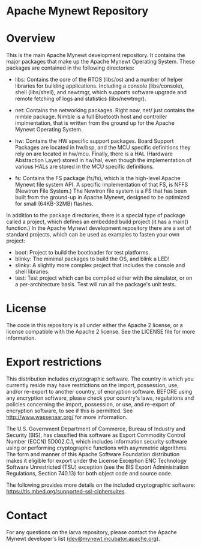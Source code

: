 # Apache Mynewt Repository 

# Overview

This is the main Apache Mynewt development repository.  It contains the major
packages that make up the Apache Mynewt Operating System.  These packages are
contained in the following directories: 

- libs: Contains the core of the RTOS (libs/os) and a number of helper 
libraries for building applications.  Including a console (libs/console), 
shell (libs/shell), and newtmgr, which supports software upgrade and 
remote fetching of logs and statistics (libs/newtmgr).  

- net: Contains the networking packages.  Right now, net/ just contains
the nimble package.  Nimble is a full Bluetooth host and controller 
implmentation, that is written from the ground up for the Apache Mynewt
Operating System.   

- hw: Contains the HW specific support packages.  Board Support Packages 
are located in hw/bsp, and the MCU specific definitions they rely on 
are located in hw/mcu.  Finally, there is a HAL (Hardware Abstraction 
Layer) stored in hw/hal, even though the implementation of various 
HALs are stored in the MCU specific definitions.  

- fs: Contains the FS package (fs/fs), which is the high-level Apache Mynewt 
file system API.   A specific implementation of that FS, is NFFS (Newtron
File System.)  The Newtron file system is a FS that has been built from 
the ground-up in Apache Mynewt, designed to be optimized for small 
(64KB-32MB) flashes.

In addition to the package directories, there is a special type of package
called a project, which defines an embedded build project (it has a 
main() function.)  In the Apache Mynewt development repository there are a 
set of standard projects, which can be used as examples to fasten your
own project:

* boot: Project to build the bootloader for test platforms. 
* blinky: The minimal packages to build the OS, and blink a
  LED!  
* slinky: A slightly more complex project that includes the 
  console and shell libraries.  
* test: Test project which can be compiled either with the simulator, or 
  on a per-architecture basis.  Test will run all the package's unit 
  tests. 

# License 

The code in this repository is all under either the Apache 2 license, or a 
license compatible with the Apache 2 license.  See the LICENSE file for more 
information. 

# Export restrictions

This distribution includes cryptographic software. The country in which you 
currently reside may have restrictions on the import, possession, use, and/or 
re-export to another country, of encryption software. BEFORE using any encryption
software, please check your country's laws, regulations and policies concerning
the import, possession, or use, and re-export of encryption software, to see if
this is permitted. See <http://www.wassenaar.org/> for more information.

The U.S. Government Department of Commerce, Bureau of Industry and Security (BIS), 
has classified this software as Export Commodity Control Number (ECCN) 5D002.C.1, 
which includes information security software using or performing cryptographic 
functions with asymmetric algorithms. The form and manner of this Apache Software 
Foundation distribution makes it eligible for export under the License Exception ENC 
Technology Software Unrestricted (TSU) exception (see the BIS Export Administration 
Regulations, Section 740.13) for both object code and source code.

The following provides more details on the included cryptographic software: 
https://tls.mbed.org/supported-ssl-ciphersuites.

# Contact 

For any questions on the larva repository, please contact the Apache Mynewt developer's 
list (dev@mynewt.incubator.apache.org).  
